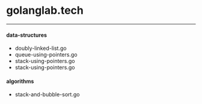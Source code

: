 # golanglab.tech

<hr>

<h4>data-structures</h4>
<ul>
  <li>doubly-linked-list.go</li>
  <li>queue-using-pointers.go</li>
  <li>stack-using-pointers.go</li>
  <li>stack-using-pointers.go</li>
</ul>

<h4>algorithms</h4>
<ul>
  <li>stack-and-bubble-sort.go</li>
</ul>
